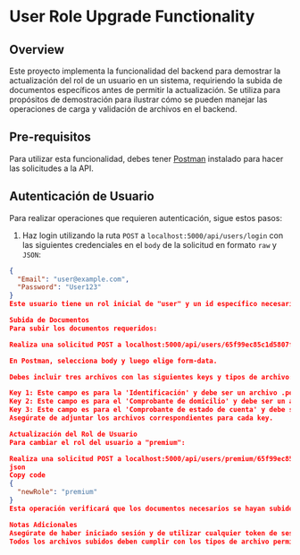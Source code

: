 # User Role Upgrade Functionality

## Overview
Este proyecto implementa la funcionalidad del backend para demostrar la actualización del rol de un usuario en un sistema, requiriendo la subida de documentos específicos antes de permitir la actualización. Se utiliza para propósitos de demostración para ilustrar cómo se pueden manejar las operaciones de carga y validación de archivos en el backend.

## Pre-requisitos
Para utilizar esta funcionalidad, debes tener [Postman](https://www.postman.com/downloads/) instalado para hacer las solicitudes a la API.

## Autenticación de Usuario
Para realizar operaciones que requieren autenticación, sigue estos pasos:

1. Haz login utilizando la ruta `POST` a `localhost:5000/api/users/login` con las siguientes credenciales en el `body` de la solicitud en formato `raw` y `JSON`:

```json
{
  "Email": "user@example.com",
  "Password": "User123"
}
Este usuario tiene un rol inicial de "user" y un id específico necesario para las siguientes operaciones.

Subida de Documentos
Para subir los documentos requeridos:

Realiza una solicitud POST a localhost:5000/api/users/65f99ec85c1d5807f09a6af2/documents.

En Postman, selecciona body y luego elige form-data.

Debes incluir tres archivos con las siguientes keys y tipos de archivo:

Key 1: Este campo es para la 'Identificación' y debe ser un archivo .pdf, .jpeg o .png.
Key 2: Este campo es para el 'Comprobante de domicilio' y debe ser un archivo .pdf, .jpeg o .png.
Key 3: Este campo es para el 'Comprobante de estado de cuenta' y debe ser un archivo .pdf, .jpeg o .png.
Asegúrate de adjuntar los archivos correspondientes para cada key.

Actualización del Rol de Usuario
Para cambiar el rol del usuario a "premium":

Realiza una solicitud POST a localhost:5000/api/users/premium/65f99ec85c1d5807f09a6af2 con el siguiente body en formato raw y JSON:
json
Copy code
{
  "newRole": "premium"
}
Esta operación verificará que los documentos necesarios se hayan subido antes de permitir que el rol del usuario se actualice a "premium".

Notas Adicionales
Asegúrate de haber iniciado sesión y de utilizar cualquier token de sesión o cabecera de autenticación requerida si la API lo requiere.
Todos los archivos subidos deben cumplir con los tipos de archivo permitidos y corresponder a los documentos requeridos para una transición exitosa a un rol premium.
